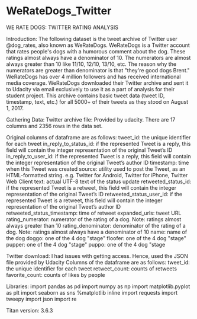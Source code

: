 # WeRateDogs_Twitter

WE RATE DOGS: TWITTER RATING ANALYSIS

Introduction:
The following dataset is the tweet archive of Twitter user @dog_rates, also known as WeRateDogs. WeRateDogs is a Twitter account that rates people's dogs with a humorous comment about the dog. These ratings almost always have a denominator of 10. The numerators are almost always greater than 10 like 11/10, 12/10, 13/10, etc. The reason why the numerators are greater than denominator is that "they're good dogs Brent." WeRateDogs has over 4 million followers and has received international media coverage.
WeRateDogs downloaded their Twitter archive and sent it to Udacity via email exclusively to use it as a part of analysis for their student project. This archive contains basic tweet data (tweet ID, timestamp, text, etc.) for all 5000+ of their tweets as they stood on August 1, 2017.

Gathering Data:
Twitter archive file: Provided by udacity. There are 17 columns and 2356 rows in the data set.

Original columns of dataframe are as follows:
tweet_id: the unique identifier for each tweet
in_reply_to_status_id: if the represented Tweet is a reply, this field will contain the integer representation of the original Tweet’s ID
in_reply_to_user_id: if the represented Tweet is a reply, this field will contain the integer representation of the original Tweet’s author ID
timestamp: time when this Tweet was created
source: utility used to post the Tweet, as an HTML-formatted string. e.g. Twitter for Android, Twitter for iPhone, Twitter Web Client
text: actual UTF-8 text of the status update
retweeted_status_id: if the represented Tweet is a retweet, this field will contain the integer representation of the original Tweet’s ID
retweeted_status_user_id: if the represented Tweet is a retweet, this field will contain the integer representation of the original Tweet’s author ID
retweeted_status_timestamp: time of retweet
expanded_urls: tweet URL
rating_numerator: numerator of the rating of a dog. Note: ratings almost always greater than 10
rating_denominator: denominator of the rating of a dog. Note: ratings almost always have a denominator of 10
name: name of the dog
doggo: one of the 4 dog "stage"
floofer: one of the 4 dog "stage"
pupper: one of the 4 dog "stage"
puppo: one of the 4 dog "stage

Twitter download: I had issues with getting access. Hence, used the JSON file provided by Udacity
Columns of the dataframe are as follows:
tweet_id: the unique identifier for each tweet
retweet_count: counts of retweets
favorite_count: counts of likes by people

Libraries:
import pandas as pd
import numpy as np
import matplotlib.pyplot as plt
import seaborn as sns
%matplotlib inline
import requests
import tweepy 
import json
import re

Titan version: 3.6.3
